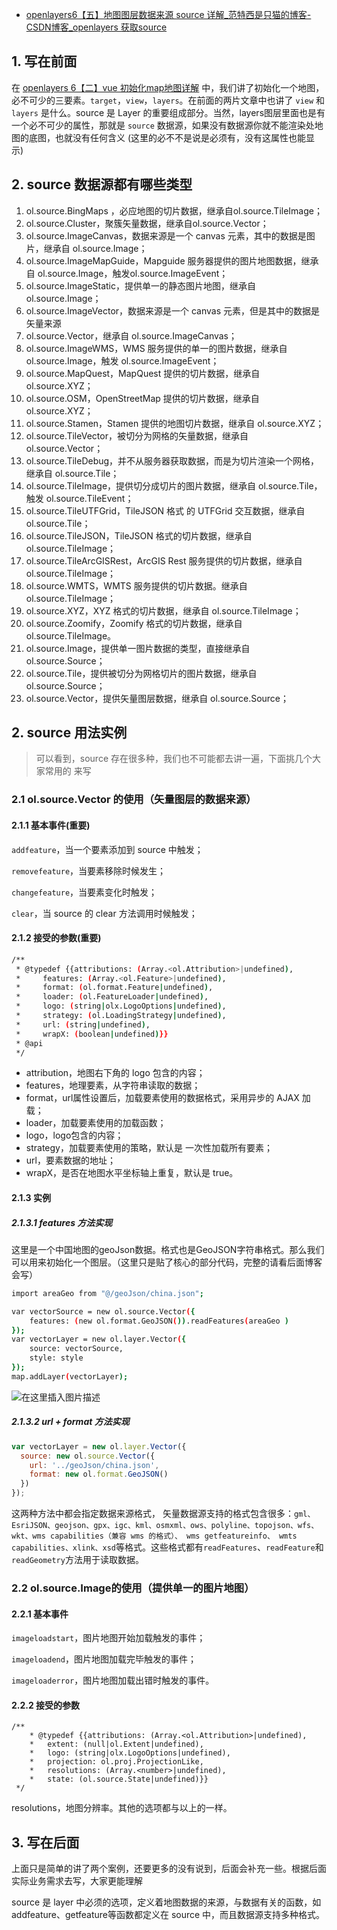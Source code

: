 - [openlayers6【五】地图图层数据来源 source 详解_范特西是只猫的博客-CSDN博客_openlayers 获取source](https://xiehao.blog.csdn.net/article/details/106361074)

## 1. 写在前面

在 [openlayers 6【二】vue 初始化map地图详解](https://blog.csdn.net/qq_36410795/article/details/105272407) 中，我们讲了初始化一个地图，必不可少的三要素。`target`，`view`，`layers`。在前面的两片文章中也讲了 `view` 和 `layers` 是什么。source 是 Layer 的重要组成部分。当然，layers图层里面也是有一个必不可少的属性，那就是 `source` 数据源，如果没有数据源你就不能渲染处地图的底图，也就没有任何含义 (这里的必不不是说是必须有，没有这属性也能显示)

## 2. source 数据源都有哪些类型

1. ol.source.BingMaps ，必应地图的切片数据，继承自ol.source.TileImage；
2. ol.source.Cluster，聚簇矢量数据，继承自ol.source.Vector；
3. ol.source.ImageCanvas，数据来源是一个 canvas 元素，其中的数据是图片，继承自 ol.source.Image；
4. ol.source.ImageMapGuide，Mapguide 服务器提供的图片地图数据，继承自 ol.source.Image，触发ol.source.ImageEvent；
5. ol.source.ImageStatic，提供单一的静态图片地图，继承自ol.source.Image；
6. ol.source.ImageVector，数据来源是一个 canvas 元素，但是其中的数据是矢量来源
7. ol.source.Vector，继承自 ol.source.ImageCanvas；
8. ol.source.ImageWMS，WMS 服务提供的单一的图片数据，继承自 ol.source.Image，触发
   ol.source.ImageEvent；
9. ol.source.MapQuest，MapQuest 提供的切片数据，继承自 ol.source.XYZ；
10. ol.source.OSM，OpenStreetMap 提供的切片数据，继承自 ol.source.XYZ；
11. ol.source.Stamen，Stamen 提供的地图切片数据，继承自 ol.source.XYZ；
12. ol.source.TileVector，被切分为网格的矢量数据，继承自 ol.source.Vector；
13. ol.source.TileDebug，并不从服务器获取数据，而是为切片渲染一个网格，继承自 ol.source.Tile；
14. ol.source.TileImage，提供切分成切片的图片数据，继承自 ol.source.Tile，触发
    ol.source.TileEvent；
15. ol.source.TileUTFGrid，TileJSON 格式 的 UTFGrid 交互数据，继承自 ol.source.Tile；
16. ol.source.TileJSON，TileJSON 格式的切片数据，继承自 ol.source.TileImage；
17. ol.source.TileArcGISRest，ArcGIS Rest 服务提供的切片数据，继承自 ol.source.TileImage；
18. ol.source.WMTS，WMTS 服务提供的切片数据。继承自 ol.source.TileImage；
19. ol.source.XYZ，XYZ 格式的切片数据，继承自 ol.source.TileImage；
20. ol.source.Zoomify，Zoomify 格式的切片数据，继承自 ol.source.TileImage。
21. ol.source.Image，提供单一图片数据的类型，直接继承自 ol.source.Source；
22. ol.source.Tile，提供被切分为网格切片的图片数据，继承自 ol.source.Source；
23. ol.source.Vector，提供矢量图层数据，继承自 ol.source.Source；

## 2. source 用法实例

> 可以看到，source 存在很多种，我们也不可能都去讲一遍，下面挑几个大家常用的 来写

### 2.1 ol.source.Vector 的使用（矢量图层的数据来源）

#### 2.1.1 基本事件(重要)

`addfeature`，当一个要素添加到 source 中触发；

`removefeature`，当要素移除时候发生；

`changefeature`，当要素变化时触发；

`clear`，当 source 的 clear 方法调用时候触发；

#### 2.1.2 接受的参数(重要)

```bash
/**
 * @typedef {{attributions: (Array.<ol.Attribution>|undefined),
 *     features: (Array.<ol.Feature>|undefined),
 *     format: (ol.format.Feature|undefined),
 *     loader: (ol.FeatureLoader|undefined),
 *     logo: (string|olx.LogoOptions|undefined),
 *     strategy: (ol.LoadingStrategy|undefined),
 *     url: (string|undefined),
 *     wrapX: (boolean|undefined)}}
 * @api
 */
```

- attribution，地图右下角的 logo 包含的内容；
- features，地理要素，从字符串读取的数据；
- format，url属性设置后，加载要素使用的数据格式，采用异步的 AJAX 加载；
- loader，加载要素使用的加载函数；
- logo，logo包含的内容；
- strategy，加载要素使用的策略，默认是 一次性加载所有要素；
- url，要素数据的地址；
- wrapX，是否在地图水平坐标轴上重复，默认是 true。

#### 2.1.3 实例

##### 2.1.3.1 features 方法实现

这里是一个中国地图的geoJson数据。格式也是GeoJSON字符串格式。那么我们可以用来初始化一个图层。（这里只是贴了核心的部分代码，完整的请看后面博客会写）

```bash
import areaGeo from "@/geoJson/china.json";

var vectorSource = new ol.source.Vector({
    features: (new ol.format.GeoJSON()).readFeatures(areaGeo )
});
var vectorLayer = new ol.layer.Vector({
    source: vectorSource,
    style: style
});
map.addLayer(vectorLayer);
```

![在这里插入图片描述](https://img-blog.csdnimg.cn/20200605111813694.png?x-oss-process=image/watermark,type_ZmFuZ3poZW5naGVpdGk,shadow_10,text_aHR0cHM6Ly9ibG9nLmNzZG4ubmV0L3FxXzM2NDEwNzk1,size_16,color_FFFFFF,t_70)

##### 2.1.3.2 url + format 方法实现

```js
var vectorLayer = new ol.layer.Vector({
  source: new ol.source.Vector({
    url: '../geoJson/china.json',
    format: new ol.format.GeoJSON()
  })
});
```

这两种方法中都会指定数据来源格式， 矢量数据源支持的格式包含很多：`gml、EsriJSON、geojson、gpx、igc、kml、osmxml、ows、polyline、topojson、wfs、wkt、wms capabilities（兼容 wms 的格式）、 wms getfeatureinfo、 wmts capabilities、xlink、xsd`等格式。这些格式都有`readFeatures`、`readFeature`和`readGeometry`方法用于读取数据。

### 2.2 ol.source.Image的使用（提供单一的图片地图）

#### 2.2.1 基本事件

`imageloadstart`，图片地图开始加载触发的事件；

`imageloadend`，图片地图加载完毕触发的事件；

`imageloaderror`，图片地图加载出错时触发的事件。

#### 2.2.2 接受的参数

```vue
/**
	* @typedef {{attributions: (Array.<ol.Attribution>|undefined),
	* 	extent: (null|ol.Extent|undefined),
	*   logo: (string|olx.LogoOptions|undefined),
	*   projection: ol.proj.ProjectionLike,
	*   resolutions: (Array.<number>|undefined),
	*   state: (ol.source.State|undefined)}}
 */
```

resolutions，地图分辨率。其他的选项都与以上的一样。

## 3. 写在后面

上面只是简单的讲了两个案例，还要更多的没有说到，后面会补充一些。根据后面实际业务需求去写，大家更能理解

source 是 layer 中必须的选项，定义着地图数据的来源，与数据有关的函数，如addfeature、getfeature等函数都定义在 source 中，而且数据源支持多种格式。